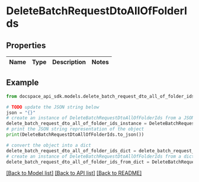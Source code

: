 # DeleteBatchRequestDtoAllOfFolderIds

## Properties

Name | Type | Description | Notes
------------ | ------------- | ------------- | -------------

## Example

```python
from docspace_api_sdk.models.delete_batch_request_dto_all_of_folder_ids import DeleteBatchRequestDtoAllOfFolderIds

# TODO update the JSON string below
json = "{}"
# create an instance of DeleteBatchRequestDtoAllOfFolderIds from a JSON string
delete_batch_request_dto_all_of_folder_ids_instance = DeleteBatchRequestDtoAllOfFolderIds.from_json(json)
# print the JSON string representation of the object
print(DeleteBatchRequestDtoAllOfFolderIds.to_json())

# convert the object into a dict
delete_batch_request_dto_all_of_folder_ids_dict = delete_batch_request_dto_all_of_folder_ids_instance.to_dict()
# create an instance of DeleteBatchRequestDtoAllOfFolderIds from a dict
delete_batch_request_dto_all_of_folder_ids_from_dict = DeleteBatchRequestDtoAllOfFolderIds.from_dict(delete_batch_request_dto_all_of_folder_ids_dict)
```
[[Back to Model list]](../README.md#documentation-for-models) [[Back to API list]](../README.md#documentation-for-api-endpoints) [[Back to README]](../README.md)


